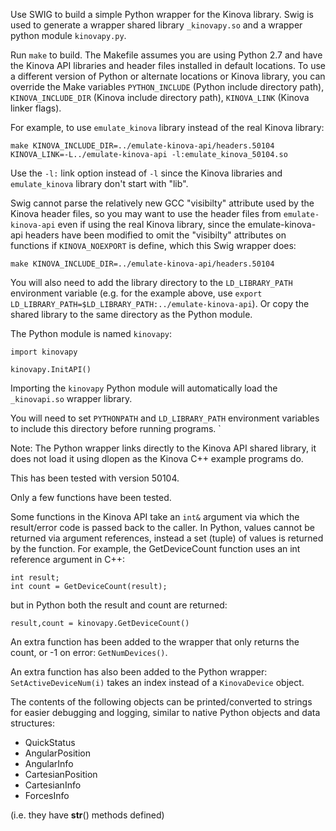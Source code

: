 
Use SWIG to build a simple Python wrapper for the Kinova library.  Swig is used
to generate a wrapper shared library `_kinovapy.so` and a wrapper python module
`kinovapy.py`.  

Run `make` to build.  The Makefile assumes you are using Python
2.7 and have the Kinova API libraries and header files installed in default
locations.  To use a different version of Python or alternate locations or Kinova 
library, you can override the Make variables `PYTHON_INCLUDE` (Python include
directory path), `KINOVA_INCLUDE_DIR` (Kinova include directory path),
`KINOVA_LINK` (Kinova linker flags).

For example, to use `emulate_kinova` library instead
of the real Kinova library:

    make KINOVA_INCLUDE_DIR=../emulate-kinova-api/headers.50104 KINOVA_LINK=-L../emulate-kinova-api -l:emulate_kinova_50104.so

Use the `-l:` link option instead of `-l` since the Kinova libraries and
`emulate_kinova` library don't start with "lib".

Swig cannot parse the relatively new GCC "visibilty" attribute used by
the Kinova header files, so you may want to use the header files from
`emulate-kinova-api` even if using the real Kinova library, since the
emulate-kinova-api headers have been modified to omit the "visibilty" attributes
on functions if `KINOVA_NOEXPORT` is define, which this Swig wrapper does:

    make KINOVA_INCLUDE_DIR=../emulate-kinova-api/headers.50104

You will also need to add the library directory to the `LD_LIBRARY_PATH`
environment variable (e.g. for the example above, use `export
LD_LIBRARY_PATH=$LD_LIBRARY_PATH:../emulate-kinova-api`). Or copy the shared
library to the same directory as the Python module.

The Python module is named `kinovapy`:

    import kinovapy
    
    kinovapy.InitAPI()

Importing the `kinovapy` Python module will automatically load the
`_kinovapi.so` wrapper library.  

You will need to set `PYTHONPATH` and `LD_LIBRARY_PATH` environment variables
to include this directory before running programs.  `

Note: The Python wrapper links directly to the Kinova API shared library, it
does not load it using dlopen as the Kinova C++ example programs do.

This has been tested with version 50104.

Only a few functions have been tested.

Some functions in the Kinova API take an `int&` argument via which the
result/error code is passed back to the caller.  In Python, values cannot
be returned via argument references, instead a set (tuple) of values is
returned by the function.  For example, the GetDeviceCount function uses an
int reference argument in C++:
 
    int result;
    int count = GetDeviceCount(result);

but in Python both the result and count are returned:

    result,count = kinovapy.GetDeviceCount()

An extra function has been added to the wrapper that only returns
the count, or -1 on error: `GetNumDevices()`.

An extra function has also been added to the Python wrapper: `SetActiveDeviceNum(i)`
takes an index instead of a `KinovaDevice` object.

The contents of the following objects can be printed/converted to strings for easier 
debugging and logging, similar to native Python objects and data structures:
* QuickStatus
* AngularPosition
* AngularInfo
* CartesianPosition
* CartesianInfo
* ForcesInfo

(i.e. they have __str__() methods defined)
